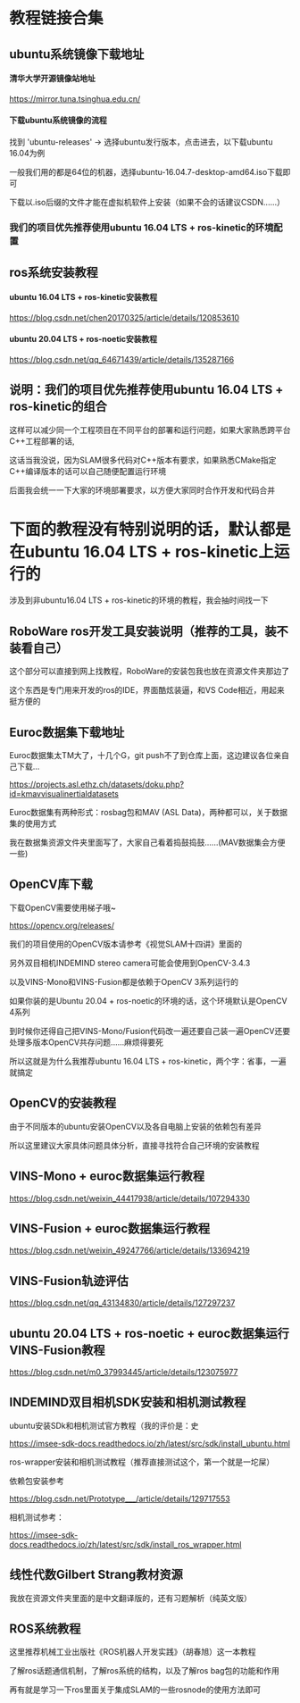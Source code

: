 # 教程链接合集

## ubuntu系统镜像下载地址

#### 清华大学开源镜像站地址
https://mirror.tuna.tsinghua.edu.cn/

#### 下载ubuntu系统镜像的流程

找到 'ubuntu-releases' -> 选择ubuntu发行版本，点击进去，以下载ubuntu 16.04为例

一般我们用的都是64位的机器，选择ubuntu-16.04.7-desktop-amd64.iso下载即可

下载以.iso后缀的文件才能在虚拟机软件上安装（如果不会的话建议CSDN......）

### 我们的项目优先推荐使用ubuntu 16.04 LTS + ros-kinetic的环境配置

## ros系统安装教程

#### ubuntu 16.04 LTS + ros-kinetic安装教程
https://blog.csdn.net/chen20170325/article/details/120853610

#### ubuntu 20.04 LTS + ros-noetic安装教程
https://blog.csdn.net/qq_64671439/article/details/135287166

## 说明：我们的项目优先推荐使用ubuntu 16.04 LTS + ros-kinetic的组合

这样可以减少同一个工程项目在不同平台的部署和运行问题，如果大家熟悉跨平台C++工程部署的话,

这话当我没说，因为SLAM很多代码对C++版本有要求，如果熟悉CMake指定C++编译版本的话可以自己随便配置运行环境

后面我会统一一下大家的环境部署要求，以方便大家同时合作开发和代码合并

# 下面的教程没有特别说明的话，默认都是在ubuntu 16.04 LTS + ros-kinetic上运行的

涉及到非ubuntu16.04 LTS + ros-kinetic的环境的教程，我会抽时间找一下

## RoboWare ros开发工具安装说明（推荐的工具，装不装看自己）

这个部分可以直接到网上找教程，RoboWare的安装包我也放在资源文件夹那边了

这个东西是专门用来开发的ros的IDE，界面酷炫装逼，和VS Code相近，用起来挺方便的

## Euroc数据集下载地址

Euroc数据集太TM大了，十几个G，git push不了到仓库上面，这边建议各位亲自己下载...

https://projects.asl.ethz.ch/datasets/doku.php?id=kmavvisualinertialdatasets

Euroc数据集有两种形式：rosbag包和MAV (ASL Data)，两种都可以，关于数据集的使用方式

我在数据集资源文件夹里面写了，大家自己看着捣鼓捣鼓......(MAV数据集会方便一些)

## OpenCV库下载

下载OpenCV需要使用梯子哦~

https://opencv.org/releases/

我们的项目使用的OpenCV版本请参考《视觉SLAM十四讲》里面的

另外双目相机INDEMIND stereo camera可能会使用到OpenCV-3.4.3

以及VINS-Mono和VINS-Fusion都是依赖于OpenCV 3系列运行的

如果你装的是Ubuntu 20.04 + ros-noetic的环境的话，这个环境默认是OpenCV 4系列

到时候你还得自己把VINS-Mono/Fusion代码改一遍还要自己装一遍OpenCV还要处理多版本OpenCV共存问题......麻烦得要死

所以这就是为什么我推荐ubuntu 16.04 LTS + ros-kinetic，两个字：省事，一遍就搞定

## OpenCV的安装教程

由于不同版本的ubuntu安装OpenCV以及各自电脑上安装的依赖包有差异

所以这里建议大家具体问题具体分析，直接寻找符合自己环境的安装教程

## VINS-Mono + euroc数据集运行教程

https://blog.csdn.net/weixin_44417938/article/details/107294330

## VINS-Fusion + euroc数据集运行教程

https://blog.csdn.net/weixin_49247766/article/details/133694219

## VINS-Fusion轨迹评估

https://blog.csdn.net/qq_43134830/article/details/127297237

## ubuntu 20.04 LTS + ros-noetic + euroc数据集运行VINS-Fusion教程

https://blog.csdn.net/m0_37993445/article/details/123075977

## INDEMIND双目相机SDK安装和相机测试教程

ubuntu安装SDk和相机测试官方教程（我的评价是：史

https://imsee-sdk-docs.readthedocs.io/zh/latest/src/sdk/install_ubuntu.html

ros-wrapper安装和相机测试教程（推荐直接测试这个，第一个就是一坨屎）

依赖包安装参考

https://blog.csdn.net/Prototype___/article/details/129717553

相机测试参考：

https://imsee-sdk-docs.readthedocs.io/zh/latest/src/sdk/install_ros_wrapper.html

## 线性代数Gilbert Strang教材资源

我放在资源文件夹里面的是中文翻译版的，还有习题解析（纯英文版）

## ROS系统教程

这里推荐机械工业出版社《ROS机器人开发实践》（胡春旭）这一本教程

了解ros话题通信机制，了解ros系统的结构，以及了解ros bag包的功能和作用

再有就是学习一下ros里面关于集成SLAM的一些rosnode的使用方法即可